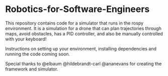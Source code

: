 # Robotics-for-Software-Engineers
This repository contains code for a simulator that runs in the rospy environment. It is a simulation for a drone that can plan trajectories through maps, avoid obstacles, has a PID controller, and also be manually controlled with your keyboard!

Instructions on setting up your environment, installing dependencies and running the code coming soon.

Special thanks to @elbaum @hildebrandt-carl @ananevans for creating the framework and simulator.
